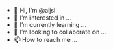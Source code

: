 - 👋 Hi, I’m @aijsl
- 👀 I’m interested in ...
- 🌱 I’m currently learning ...
- 💞️ I’m looking to collaborate on ...
- 📫 How to reach me ...

<!---
aijsl/aijsl is a ✨ special ✨ repository because its `README.md` (this file) appears on your GitHub profile.
You can click the Preview link to take a look at your changes.
--->
